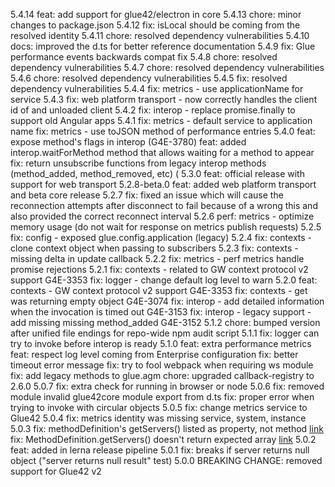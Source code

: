 5.4.14
feat: add support for glue42/electron in core
5.4.13
chore: minor changes to package.json
5.4.12
fix: isLocal should be coming from the resolved identity
5.4.11
chore: resolved dependency vulnerabilities
5.4.10
docs: improved the d.ts for better reference documentation
5.4.9
fix: Glue performance events backwards compat fix
5.4.8
chore: resolved dependency vulnerabilities
5.4.7
chore: resolved dependency vulnerabilities
5.4.6
chore: resolved dependency vulnerabilities
5.4.5
fix: resolved dependency vulnerabilities
5.4.4
fix: metrics - use applicationName for service
5.4.3
fix: web platform transport - now correctly handles the client id of and unloaded client
5.4.2
fix: interop - replace promise.finally to support old Angular apps
5.4.1
fix: metrics - default service to application name
fix: metrics - use toJSON method of performance entries
5.4.0
feat: expose method's flags in interop (G4E-3780)
feat: added interop.waitForMethod method that allows waiting for a method to appear
fix: return unsubscribe functions from legacy interop methods (method_added, method_removed, etc) (
5.3.0
feat: official release with support for web transport
5.2.8-beta.0
feat: added web platform transport and beta core release
5.2.7
fix: fixed an issue which will cause the reconnection attempts after disconnect to fail because of a wrong this and also provided the correct reconnect interval
5.2.6
perf: metrics - optimize memory usage (do not wait for response on metrics publish requests)
5.2.5
fix: config - exposed glue.config.application (legacy)
5.2.4
fix: contexts - clone context object when passing to subscribers
5.2.3
fix: contexts - missing delta in update callback
5.2.2
fix: metrics - perf metrics handle promise rejections
5.2.1
fix: contexts - related to GW context protocol v2 support G4E-3353
fix: logger - change default log level to warn
5.2.0
feat: contexts - GW context protocol v2 support G4E-3353
fix: contexts - get was returning empty object G4E-3074
fix: interop - add detailed information when the invocation is timed out G4E-3153
fix: interop - legacy support - add missing missing method_added G4E-3152
5.1.2
chore: bumped version after unified file endings for repo-wide npm audit script
5.1.1
fix: logger can try to invoke before interop is ready
5.1.0
feat: extra performance metrics
feat: respect log level coming from Enterprise configuration
fix: better timeout error message
fix: try to fool webpack when requiring ws module
fix: add legacy methods to glue.agm
chore: upgraded callback-registry to 2.6.0
5.0.7
fix: extra check for running in browser or node
5.0.6
fix: removed module invalid glue42core module export from d.ts
fix: proper error when trying to invoke with circular objects
5.0.5
fix: change metrics service to Glue42
5.0.4
fix: metrics identity was missing service, system, instance
5.0.3
fix: methodDefinition's getServers() listed as property, not method [link](https://github.com/Glue42/core/issues/62)
fix: MethodDefinition.getServers() doesn't return expected array [link](https://github.com/Glue42/core/issues/60)
5.0.2
feat: added in lerna release pipeline
5.0.1
fix: breaks if server returns null object ("server returns null result" test)
5.0.0
BREAKING CHANGE: removed support for Glue42 v2
